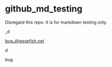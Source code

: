 # github_md_testing
Disregard this repo. It is for markdown testing only. 


_d</em></p>bug_@jessefish.net

d</em></p>bug
